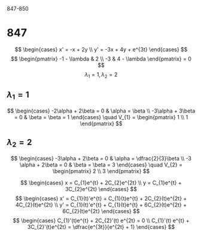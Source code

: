 847-850
# 847
$$
\begin{cases}
x' = -x + 2y \\
y' = -3x + 4y + e^{3t}
\end{cases}
$$
$$
\begin{pmatrix}
-1 - \lambda & 2 \\
-3 & 4 - \lambda
\end{pmatrix} = 0
$$
$$
\lambda_{1} = 1, \lambda_{2} = 2
$$
## $\lambda_{1} = 1$
$$
\begin{cases}
-2\alpha + 2\beta = 0 & \alpha = \beta \\
-3\alpha + 3\beta = 0 & \beta = \beta = 1
\end{cases} \quad V_{1} = \begin{pmatrix}
1 \\
1
\end{pmatrix}
$$
## $\lambda_{2} = 2$
$$
\begin{cases}
-3\alpha + 2\beta = 0 & \alpha = \dfrac{2}{3}\beta \\
-3 \alpha + 2\beta = 0 & \beta = \beta = 3
\end{cases} \quad V_{2} = \begin{pmatrix} 
2 \\
3
\end{pmatrix} 
$$

$$
\begin{cases}
x = C_{1}e^{t} + 2C_{2}e^{2t} \\
y = C_{1}e^{t} + 3C_{2}e^{2t}
\end{cases}
$$
$$
\begin{cases}
x' = C_{1}(t)'e^{t} + C_{1}(t)e^{t} + 2C_{2}(t)e^{2t} + 4C_{2}(t)e^{2t} \\
y' = C_{1}(t)'e^{t} + C_{1}(t)e^{t} + 6C_{2}(t)e^{2t} + 6C_{2}(t)e^{2t}
\end{cases}
$$
$$
\begin{cases}
C_{1}'(t)e^{t} + 2C_{2}'(t) e^{2t} = 0 \\
C_{1}'(t) e^{t} + 3C_{2}'(t)e^{2t} = \dfrac{e^{3t}}{e^{2t} + 1}
\end{cases}
$$

